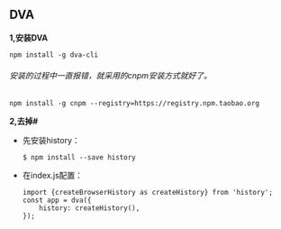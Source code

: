 ## DVA

**1,安装DVA**

`npm install -g dva-cli`

 ###### 安装的过程中一直报错，就采用的cnpm安装方式就好了。

 `npm install -g cnpm --registry=https://registry.npm.taobao.org `

**2,去掉#**

* 先安装history：

	`$ npm install --save history`
* 在index.js配置：

	```
	import {createBrowserHistory as createHistory} from 'history';
	const app = dva({
		history: createHistory(),
	});
	```